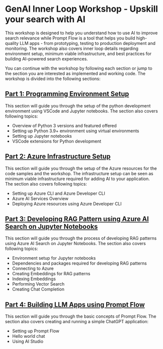 # GenAI Inner Loop Workshop - Upskill your search with AI

This workshop is designed to help you understand how to use AI to improve search relevance while Prompt Flow is a tool that helps you build high-quality LLM apps - from prototyping, testing to production deployment and monitoring. The workshop also covers inner loop details regarding environment setup, minimum viable infrastructure, and best practices for building AI-powered search experiences.

You can continue with the workshop by following each section or jump to the section you are interested as implemented and working code. The workshop is divided into the following sections:

## [Part 1: Programming Environment Setup](./part1.md)

This section will guide you through the setup of the python development environment using VSCode and Jupyter notebooks. The section also covers following topics:

- Overview of Python 3 versions and featured offered
- Setting up Python 3.9+ environment using virtual environments
- Setting up Jupyter notebooks
- VSCode extensions for Python development

## [Part 2: Azure Infrastructure Setup](./part2.md)

This section will guide you through the setup of the Azure resources for the code samples and the workshop. The infrastructure setup can be seen as minimum viable infrastructure required for adding AI to your application. The section also covers following topics:

- Setting up Azure CLI and Azure Developer CLI
- Azure AI Services Overview
- Deploying Azure resources using Azure Developer CLI

## [Part 3: Developing RAG Pattern using Azure AI Search on Jupyter Notebooks](./part3.md)

This section will guide you through the process of developing RAG patterns using Azure AI Search on Jupyter Notebooks. The section also covers following topics:

- Environment setup for Jupyter notebooks
- Dependencies and packages required for developing RAG patterns
- Connecting to Azure
- Creating Embeddings for RAG patterns
- Indexing Embeddings
- Performing Vector Search
- Creating Chat Completion

## [Part 4: Building LLM Apps using Prompt Flow](./part4.md)

This section will guide you through the basic concepts of Prompt Flow. The section also covers creating and running a simple ChatGPT application:

- Setting up Prompt Flow
- Hello world chat
- Using AI Studio